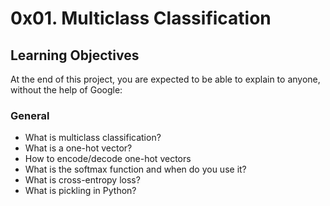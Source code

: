 # 0x01. Multiclass Classification

## Learning Objectives
At the end of this project, you are expected to be able to explain to anyone, without the help of Google:

### General
* What is multiclass classification?
* What is a one-hot vector?
* How to encode/decode one-hot vectors
* What is the softmax function and when do you use it?
* What is cross-entropy loss?
* What is pickling in Python?
